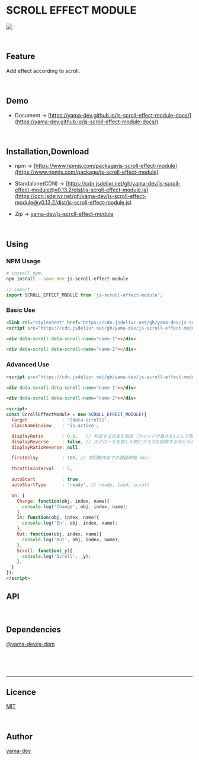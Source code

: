 # SCROLL EFFECT MODULE

[![](https://img.shields.io/github/release/yama-dev/js-scroll-effect-module.svg)](https://github.com/yama-dev/js-scroll-effect-module/releases/latest)

<br>

## Feature

Add effect according to scroll.

<br>

## Demo

- Document -> [https://yama-dev.github.io/js-scroll-effect-module-docs/](https://yama-dev.github.io/js-scroll-effect-module-docs/)

<br>

## Installation,Download

- npm -> [https://www.npmjs.com/package/js-scroll-effect-module](https://www.npmjs.com/package/js-scroll-effect-module)

- Standalone(CDN) -> [https://cdn.jsdelivr.net/gh/yama-dev/js-scroll-effect-module@v0.13.2/dist/js-scroll-effect-module.js](https://cdn.jsdelivr.net/gh/yama-dev/js-scroll-effect-module@v0.13.2/dist/js-scroll-effect-module.js)

- Zip -> [yama-dev/js-scroll-effect-module](https://github.com/yama-dev/js-scroll-effect-module/releases/latest)

<br>

## Using

### NPM Usage

``` bash
# install npm.
npm install --save-dev js-scroll-effect-module
```

``` javascript
// import.
import SCROLL_EFFECT_MODULE from 'js-scroll-effect-module';
```

### Basic Use

``` html
<link rel="stylesheet" href="https://cdn.jsdelivr.net/gh/yama-dev/js-scroll-effect-module/examples/scroll-effect-module.css">
<script src="https://cdn.jsdelivr.net/gh/yama-dev/js-scroll-effect-module/dist/js-scroll-effect-module.js"></script>

<div data-scroll data-scroll-name="name-1"></div>

<div data-scroll data-scroll-name="name-2"></div>
```

### Advanced Use

``` html
<script src="https://cdn.jsdelivr.net/gh/yama-dev/js-scroll-effect-module/dist/js-scroll-effect-module.js"></script>

<div data-scroll data-scroll-name="name-1"></div>

<div data-scroll data-scroll-name="name-2"></div>

<script>
const ScrollEffectModule = new SCROLL_EFFECT_MODULE({
  target             : '[data-scroll]',
  classNameInview    : 'is-active',

  displayRatio       : 0.8,   // 判定する比率を指定（ウィンドウ高さを1として指定）
  displayReverse     : false, // スクロールを戻した時にクラスを削除するかどうか
  displayRatioReverse: null,

  firstDelay         : 100, // 初回動作までの遅延時間（ms）

  throttleInterval   : 5,

  autoStart          : true,
  autoStartType      : 'ready', // ready, load, scroll

  on: {
    Change: function(obj, index, name){
      console.log('Change', obj, index, name);
    },
    In: function(obj, index, name){
      console.log('In', obj, index, name);
    },
    Out: function(obj, index, name){
      console.log('Out', obj, index, name);
    },
    Scroll: function(_y){
      console.log('Scroll', _y);
    },
  }
});
</script>
```

## API

<br>

## Dependencies

[@yama-dev/js-dom](https://github.com/yama-dev/js-dom)

<br><br><br>

---

## Licence

[MIT](https://github.com/yama-dev/js-scroll-effect-module/blob/master/LICENSE)

<br>

## Author

[yama-dev](https://github.com/yama-dev)

